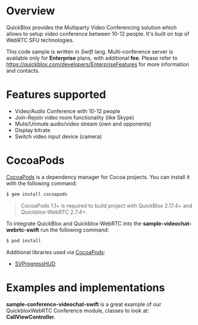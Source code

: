 # Overview
QuickBlox provides the Multiparty Video Conferencing solution which allows to setup video conference between 10-12 people. It's built on top of WebRTC SFU technologies.

This code sample is written in *Swift* lang.
Multi-conference server is available only for **Enterprise** plans, with additional **fee**. Please refer to https://quickblox.com/developers/EnterpriseFeatures for more information and contacts.

# Features supported
* Video/Audio Conference with 10-12 people
* Join-Rejoin video room functionality (like Skype)
* Mute/Unmute audio/video stream (own and opponents)
* Display bitrate
* Switch video input device (camera)

# CocoaPods

[CocoaPods](https://cocoapods.org) is a dependency manager for Cocoa projects. You can install it with the following command:

```bash
$ gem install cocoapods
```

> CocoaPods 1.1+ is required to build project with QuickBlox 2.17.4+ and Quickblox-WebRTC 2.7.4+.

To integrate QuickBlox and Quickblox-WebRTC into the **sample-videochat-webrtc-swift** run the following command:

```bash
$ pod install
```
Additional libraries used via [CocoaPods](https://cocoapods.org):

* [SVProgressHUD](https://github.com/TransitApp/SVProgressHUD.git/)

# Examples and implementations
**sample-conference-videochat-swift** is a great example of our QuickbloxWebRTC Conference module, classes to look at: **CallViewController**.
